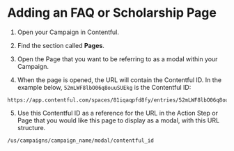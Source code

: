 # Adding an FAQ or Scholarship Page

1) Open your Campaign in Contentful.

2) Find the section called **Pages**.

3) Open the Page that you want to be referring to as a modal within your Campaign.

4) When the page is opened, the URL will contain the Contentful ID. In the example below, `52mLWF8lbO06q8ouuSUEkg` is the Contentful ID:
```
https://app.contentful.com/spaces/81iqaqpfd8fy/entries/52mLWF8lbO06q8ouuSUEkg
```

5) Use this Contentful ID as a reference for the URL in the Action Step or Page that you would like this page to display as a modal, with this URL structure.
```  
/us/campaigns/campaign_name/modal/contentful_id
```
